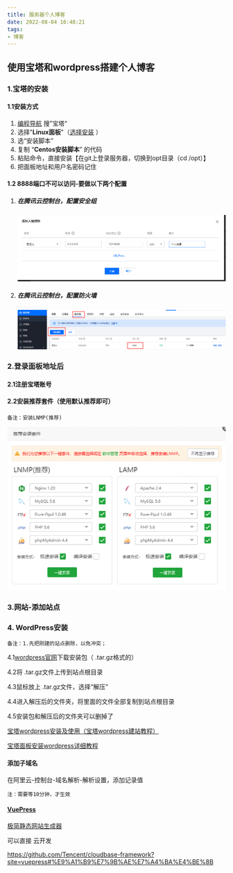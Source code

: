```yaml
---
title: 服务器个人博客
date: 2022-08-04 16:48:21
tags:
- 博客
---
```




## 使用宝塔和wordpress搭建个人博客



### 1.宝塔的安装

#### 1.1安装方式

1. [编程导航](https://www.code-nav.cn/) 搜”宝塔“
2. 选择"**Linux面板**"（[选择安装](https://www.bt.cn/new/download.html) ）
3. 选“安装脚本”
4. 复制 “**Centos安装脚本**” 的代码
5. 粘贴命令，直接安装【在git上登录服务器，切换到opt目录（cd /opt）】
6. 把面板地址和用户名密码记住



#### 1.2 8888端口不可以访问-要做以下两个配置

1. ##### 在腾讯云控制台，配置安全组

   ![配置安全组](https://raw.githubusercontent.com/winney07/Images/main/winney07.github.io/%E6%9C%8D%E5%8A%A1%E5%99%A8%E4%B8%AA%E4%BA%BA%E5%8D%9A%E5%AE%A2/image.png)

2. ##### 在腾讯云控制台，配置防火墙

   ![配置防火墙](https://raw.githubusercontent.com/winney07/Images/main/winney07.github.io/%E6%9C%8D%E5%8A%A1%E5%99%A8%E4%B8%AA%E4%BA%BA%E5%8D%9A%E5%AE%A2/image2.png)



### 2.登录面板地址后

#### 2.1注册宝塔账号

#### 2.2安装推荐套件（使用默认推荐即可）

`备注：安装LNMP(推荐)`

![配置防火墙](https://raw.githubusercontent.com/winney07/Images/main/winney07.github.io/%E6%9C%8D%E5%8A%A1%E5%99%A8%E4%B8%AA%E4%BA%BA%E5%8D%9A%E5%AE%A2/image3.png)



### 3.网站-添加站点



### 4. WordPress安装

`备注：1.先把刚建的站点删除，以免冲突； `

4.1[wordpress官网](https://wordpress.org/download/)下载安装包（ .tar.gz格式的）

4.2将 .tar.gz文件上传到站点根目录

4.3鼠标放上 .tar.gz文件，选择“解压”

4.4进入解压后的文件夹，将里面的文件全部复制到站点根目录

4.5安装包和解压后的文件夹可以删掉了



[宝塔wordpress安装及使用（宝塔wordpress建站教程）](https://blog.csdn.net/qq_33468857/article/details/124652515)

[宝塔面板安装wordpress详细教程](https://blog.csdn.net/JunyouYH/article/details/123448276)



#### 添加子域名

在阿里云-控制台-域名解析-解析设置，添加记录值

`注：需要等10分钟，才生效`





#### [VuePress](https://vuepress.vuejs.org/zh/)

[极简静态网站生成器](https://github.com/vuejs/vuepress/tree/master/packages/%40vuepress/core)



可以直接 云开发

https://github.com/Tencent/cloudbase-framework?site=vuepress#%E9%A1%B9%E7%9B%AE%E7%A4%BA%E4%BE%8B